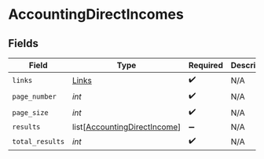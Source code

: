 # AccountingDirectIncomes


## Fields

| Field                                                                         | Type                                                                          | Required                                                                      | Description                                                                   |
| ----------------------------------------------------------------------------- | ----------------------------------------------------------------------------- | ----------------------------------------------------------------------------- | ----------------------------------------------------------------------------- |
| `links`                                                                       | [Links](../../models/shared/links.md)                                         | :heavy_check_mark:                                                            | N/A                                                                           |
| `page_number`                                                                 | *int*                                                                         | :heavy_check_mark:                                                            | N/A                                                                           |
| `page_size`                                                                   | *int*                                                                         | :heavy_check_mark:                                                            | N/A                                                                           |
| `results`                                                                     | list[[AccountingDirectIncome](../../models/shared/accountingdirectincome.md)] | :heavy_minus_sign:                                                            | N/A                                                                           |
| `total_results`                                                               | *int*                                                                         | :heavy_check_mark:                                                            | N/A                                                                           |